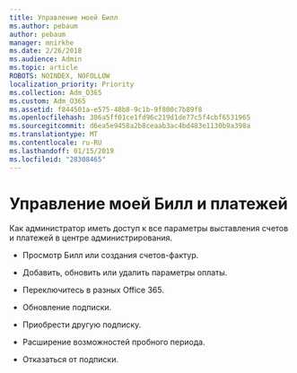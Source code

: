 ```yaml
---
title: Управление моей Билл
ms.author: pebaum
author: pebaum
manager: mnirkhe
ms.date: 2/26/2018
ms.audience: Admin
ms.topic: article
ROBOTS: NOINDEX, NOFOLLOW
localization_priority: Priority
ms.collection: Adm_O365
ms.custom: Adm_O365
ms.assetid: f844501a-e575-48b8-9c1b-9f800c7b89f8
ms.openlocfilehash: 386a5ff01ce1fd96c219d1de77c5f4cbf6531965
ms.sourcegitcommit: d6ea5e9458a2b8ceaab3ac4bd483e1130b9a398a
ms.translationtype: MT
ms.contentlocale: ru-RU
ms.lasthandoff: 01/15/2019
ms.locfileid: "28308465"
---
```

# <a name="manage-my-bill-and-payments"></a>Управление моей Билл и платежей

Как администратор иметь доступ к все параметры выставления счетов и платежей в центре администрирования.
  
- Просмотр Билл или создания счетов-фактур.
    
- Добавить, обновить или удалить параметры оплаты.
    
- Переключитесь в разных Office 365.
    
- Обновление подписки.
    
- Приобрести другую подписку.
    
- Расширение возможностей пробного периода.
    
- Отказаться от подписки.
    

